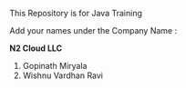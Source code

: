This Repository is for Java Training 

Add your names under the Company Name :

**N2 Cloud LLC**
1. Gopinath Miryala
2. Wishnu Vardhan Ravi
